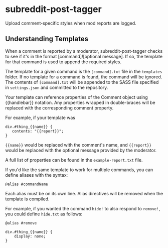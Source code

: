 # subreddit-post-tagger
Upload comment-specific styles when mod reports are logged.

## Understanding Templates

When a comment is reported by a moderator, subreddit-post-tagger checks to see if it's in the format 
[command]![optional message]. If so, the template for that command is used to append the required styles.

The template for a given command is the `[command].txt` file in the `templates` folder. If no template for a command
is found, the command will be ignored. The contents of `[command].txt` will be appended to the SASS file 
specified in `settings.json` and committed to the repository.

Your template can reference properties of the Comment object using {{handlebar}} notation. Any properties
wrapped in double-braces will be replaced with the corresponding comment property.

For example, if your template was

```
div.#thing_{{name}} {
   contents: "{{report}}";
}
```

`{{name}}` would be replaced with the comment's name, and `{{report}}` would be replaced with the optional message
provided by the moderator. 

A full list of properties can be found in the `example-report.txt` file.

If you'd like the same template to work for multiple commands, you can define aliases with the syntax:

```
@alias #commandName
```

Each alias must be on its own line. Alias directives will be removed when the template is compiled.

For example, if you wanted the command `hide!` to also respond to `remove!`, you could define `hide.txt` as follows:

```
@alias #remove

div.#thing_{{name}} {
	display: none;
}
```